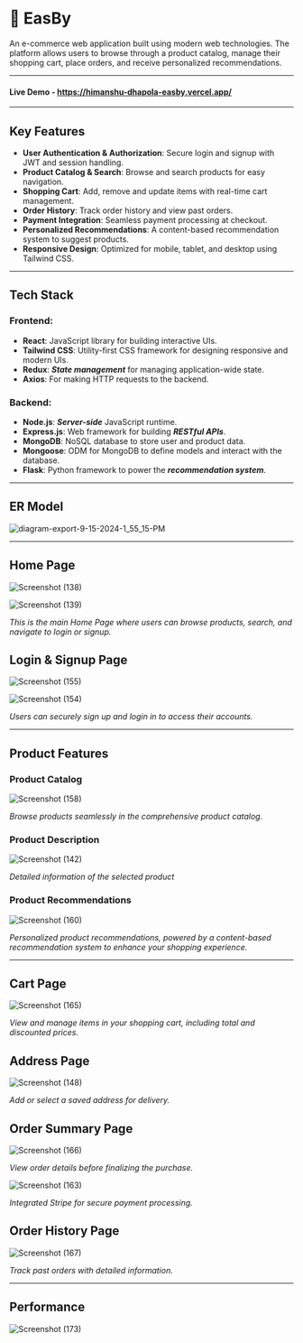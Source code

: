 
# 🛒 EasBy 

An e-commerce web application built using modern web technologies. The platform allows users to browse through a product catalog, manage their shopping cart, place orders, and receive personalized recommendations.

---

#### Live Demo - https://himanshu-dhapola-easby.vercel.app/

---

## Key Features
- **User Authentication & Authorization**: Secure login and signup with JWT and session handling.
- **Product Catalog & Search**: Browse and search products for easy navigation.
- **Shopping Cart**: Add, remove and update items with real-time cart management.
- **Order History**: Track order history and view past orders.
- **Payment Integration**: Seamless payment processing at checkout.
- **Personalized Recommendations**: A content-based recommendation system to suggest products.
- **Responsive Design**: Optimized for mobile, tablet, and desktop using Tailwind CSS.

---

## Tech Stack

### Frontend:
- **React**: JavaScript library for building interactive UIs.
- **Tailwind CSS**: Utility-first CSS framework for designing responsive and modern UIs.
- **Redux**: ***State management*** for managing application-wide state.
- **Axios**: For making HTTP requests to the backend.

### Backend:
- **Node.js**: ***Server-side*** JavaScript runtime.
- **Express.js**: Web framework for building ***RESTful APIs***.
- **MongoDB**: NoSQL database to store user and product data.
- **Mongoose**: ODM for MongoDB to define models and interact with the database.
- **Flask**: Python framework to power the ***recommendation system***.

---

## ER Model
![diagram-export-9-15-2024-1_55_15-PM](https://github.com/user-attachments/assets/a3c9295a-66ba-4761-a1cd-8fc77ab2aef4)

---

## Home Page
![Screenshot (138)](https://github.com/user-attachments/assets/6c698af2-5aaf-445e-be4a-179bd5ebf9ba)


![Screenshot (139)](https://github.com/user-attachments/assets/c1a0e160-5b56-4997-bddd-8d4a054afeb8)

*This is the main Home Page where users can browse products, search, and navigate to login or signup.*


## Login & Signup Page

![Screenshot (155)](https://github.com/user-attachments/assets/034612bd-96c8-4fc6-ba77-16eb78d91538)

![Screenshot (154)](https://github.com/user-attachments/assets/384a00e6-dca2-4cbc-bd26-273a9f57682e)

*Users can securely sign up and login in to access their accounts.*

---

## Product Features
### Product Catalog
![Screenshot (158)](https://github.com/user-attachments/assets/40dcc89a-7e11-45da-b185-20ea80911fe3)

*Browse products seamlessly in the comprehensive product catalog.*


### Product Description
![Screenshot (142)](https://github.com/user-attachments/assets/d8a017f7-481a-459d-908e-06d44188c709)

*Detailed information of the selected product*

### Product Recommendations
![Screenshot (160)](https://github.com/user-attachments/assets/e3e5d398-a4f2-4f0c-b0a4-01f9462d8188)

*Personalized product recommendations, powered by a content-based recommendation system to enhance your shopping experience.*

---


## Cart Page
![Screenshot (165)](https://github.com/user-attachments/assets/f983d996-fe08-41d7-ad46-26c0654d44ab)

*View and manage items in your shopping cart, including total and discounted prices.*

## Address Page
![Screenshot (148)](https://github.com/user-attachments/assets/46520957-26cb-44dd-9a28-fa29661cb656)

*Add or select a saved address for delivery.*

## Order Summary Page
![Screenshot (166)](https://github.com/user-attachments/assets/fbe700cc-86fa-4fab-8a91-7809915c357f)

*View order details before finalizing the purchase.*

![Screenshot (163)](https://github.com/user-attachments/assets/8cad7bab-0d16-4868-9e7b-f2f068764128)


*Integrated Stripe for secure payment processing.*

## Order History Page
![Screenshot (167)](https://github.com/user-attachments/assets/1b81b11a-245f-405e-a724-de20d73a038e)

*Track past orders with detailed information.*

---

## Performance

![Screenshot (173)](https://github.com/user-attachments/assets/9d34a127-3986-48a6-a4ac-add8b4c72fa7)


